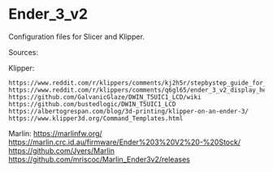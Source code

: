 # Ender_3_v2
Configuration files for Slicer and Klipper.

Sources:

  Klipper:

    https://www.reddit.com/r/klippers/comments/kj2h5r/stepbystep_guide_for_ender_3_v2_klipper_w_bltouch/
    https://www.reddit.com/r/klippers/comments/q6gl65/ender_3_v2_display_help/
    https://github.com/GalvanicGlaze/DWIN_T5UIC1_LCD/wiki
    https://github.com/bustedlogic/DWIN_T5UIC1_LCD
    https://albertogrespan.com/blog/3d-printing/klipper-on-an-ender-3/
    https://www.klipper3d.org/Command_Templates.html
  
  Marlin:
    https://marlinfw.org/
    https://marlin.crc.id.au/firmware/Ender%203%20V2%20-%20Stock/
    https://github.com/Jyers/Marlin
    https://github.com/mriscoc/Marlin_Ender3v2/releases
  
  
